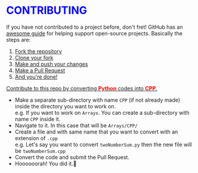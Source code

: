 # <span style="color:blue">CONTRIBUTING</span>

If you have not contributed to a project before, don't fret! GitHub has an
[awesome guide](https://guides.github.com/activities/forking/) for helping
support open-source projects. Basically the steps are:

1. [Fork the repository](https://guides.github.com/activities/forking/#fork)
2. [Clone your fork](https://guides.github.com/activities/forking/#clone)
3. [Make and push your changes](https://guides.github.com/activities/forking/#making-changes)
4. [Make a Pull Request](https://guides.github.com/activities/forking/#making-a-pull-request)
5. [And you're done!](https://guides.github.com/activities/forking/#huzzah)

<u>Contribute to this repo by converting <span style="color:red">**Python**</span> codes into <span style="color:red">**CPP**</span>. </u>

- Make a separate sub-directory with name <code>CPP</code> (if not already made) inside the directory you want to work on. <br> e.g. If you want to work on <code>Arrays</code>. You can create a sub-directory with name <code>CPP</code> inside it.
- Navigate to it. In this case that will be <code>Arrays/CPP/</code>
- Create a file and with same name that you want to convert with an extension of <code>.cpp</code> <br> e.g. Let's say you want to convert <code>twoNumberSum.py</code> then the new file will be <code>twoNumberSum.cpp</code>
- Convert the code and submit the Pull Request.
- Hoooooorah! You did it.🥳

<!--

---

## Code of Conduct

Please note we have a code of conduct, please follow it in all your interactions with the project.

### Our Pledge

In the interest of fostering an open and welcoming environment, we as
contributors and maintainers pledge to making participation in our project and
our community a harassment-free experience for everyone, regardless of age, body
size, disability, ethnicity, gender identity and expression, level of experience,
nationality, personal appearance, race, religion, or sexual identity and
orientation.

### Our Standards

Examples of behavior that contributes to creating a positive environment
include:

- Using welcoming and inclusive language
- Being respectful of differing viewpoints and experiences
- Gracefully accepting constructive criticism
- Focusing on what is best for the community
- Showing empathy towards other community members

Examples of unacceptable behavior by participants include:

- The use of sexualized language or imagery and unwelcome sexual attention or
  advances
- Trolling, insulting/derogatory comments, and personal or political attacks
- Public or private harassment
- Publishing others' private information, such as a physical or electronic
  address, without explicit permission
- Other conduct which could reasonably be considered inappropriate in a
  professional setting

### Our Responsibilities

Project maintainers are responsible for clarifying the standards of acceptable
behavior and are expected to take appropriate and fair corrective action in
response to any instances of unacceptable behavior.

Project maintainers have the right and responsibility to remove, edit, or
reject comments, commits, code, wiki edits, issues, and other contributions
that are not aligned to this Code of Conduct, or to ban temporarily or
permanently any contributor for other behaviors that they deem inappropriate,
threatening, offensive, or harmful.

### Scope

This Code of Conduct applies both within project spaces and in public spaces
when an individual is representing the project or its community. Examples of
representing a project or community include using an official project e-mail
address, posting via an official social media account, or acting as an appointed
representative at an online or offline event. Representation of a project may be
further defined and clarified by project maintainers.

### Enforcement

Instances of abusive, harassing, or otherwise unacceptable behavior may be
reported by contacting the project team at [INSERT EMAIL ADDRESS]. All
complaints will be reviewed and investigated and will result in a response that
is deemed necessary and appropriate to the circumstances. The project team is
obligated to maintain confidentiality with regard to the reporter of an incident.
Further details of specific enforcement policies may be posted separately.

Project maintainers who do not follow or enforce the Code of Conduct in good
faith may face temporary or permanent repercussions as determined by other
members of the project's leadership.

### Attribution

This Code of Conduct is adapted from the [Contributor Covenant][homepage], version 1.4,
available at [http://contributor-covenant.org/version/1/4][version]

[homepage]: http://contributor-covenant.org
[version]: http://contributor-covenant.org/version/1/4/

-->
